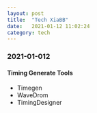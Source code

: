 ```yaml
---
layout: post
title:  "Tech XiaBB"
date:   2021-01-12 11:02:24
category: tech
---
```




### 2021-01-012
#### Timing Generate Tools
* Timegen
* WaveDrom
* TimingDesigner
